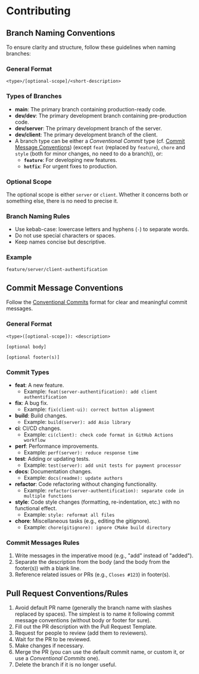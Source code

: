 # Contributing

## Branch Naming Conventions

To ensure clarity and structure, follow these guidelines when naming branches:

### General Format

```
<type>/[optional-scope]/<short-description>
```

### Types of Branches

- **main**: The primary branch containing production-ready code.
- **dev/dev**: The primary development branch containing pre-production code.
- **dev/server**: The primary development branch of the server.
- **dev/client**: The primary development branch of the client.
- A branch type can be either a *Conventional Commit* type (cf. [Commit Message Conventions](#commit-message-conventions)) (except `feat` (replaced by `feature`), `chore` and `style` (both for minor changes, no need to do a branch)), or:
  - **`feature`**: For developing new features.
  - **`hotfix`**: For urgent fixes to production.

### Optional Scope

The optional scope is either `server` or `client`.
Whether it concerns both or something else, there is no need to precise it.

### Branch Naming Rules

- Use kebab-case: lowercase letters and hyphens (`-`) to separate words.
- Do not use special characters or spaces.
- Keep names concise but descriptive.

### Example

```
feature/server/client-authentification
```

## Commit Message Conventions

Follow the [Conventional Commits](https://conventionalcommits.org) format for clear and meaningful commit messages.

### General Format

```
<type>([optional-scope]): <description>

[optional body]

[optional footer(s)]
```

### Commit Types

- **feat**: A new feature.
    - Example: `feat(server-authentification): add client authentification`
- **fix**: A bug fix.
    - Example: `fix(client-ui): correct button alignment`
- **build**: Build changes.
  - Example: `build(server): add Asio library`
- **ci**: CI/CD changes.
  - Example: `ci(client): check code format in GitHub Actions workflow`
- **perf**: Performance improvements.
  - Example: `perf(server): reduce response time`
- **test**: Adding or updating tests.
  - Example: `test(server): add unit tests for payment processor`
- **docs**: Documentation changes.
  - Example: `docs(readme): update authors`
- **refactor**: Code refactoring without changing functionality.
  - Example: `refactor(server-authentification): separate code in multiple functions`
- **style**: Code style changes (formatting, re-indentation, etc.) with no functional effect.
  - Example: `style: reformat all files`
- **chore**: Miscellaneous tasks (e.g., editing the gitignore).
  - Example: `chore(gitignore): ignore CMake build directory`

### Commit Messages Rules

1. Write messages in the imperative mood (e.g., "add" instead of "added").
2. Separate the description from the body (and the body from the footer(s)) with a blank line.
3. Reference related issues or PRs (e.g., `Closes #123`) in footer(s).

## Pull Request Conventions/Rules

1. Avoid default PR name (generally the branch name with slashes replaced by spaces). The simplest is to name it following commit message conventions (without body or footer for sure).
2. Fill out the PR description with the Pull Request Template.
3. Request for people to review (add them to reviewers).
4. Wait for the PR to be reviewed.
5. Make changes if necessary.
6. Merge the PR (you can use the default commit name, or custom it, or use a *Conventional Commits* one).
7. Delete the branch if it is no longer useful.
